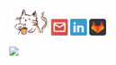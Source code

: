<!DOCTYPE html>
<html>
<body>

<div>
<img src="https://github.com/larissamagistrali/larissamagistrali/blob/master/img/cat.gif" width="70px">
<a  href="mailto:larissa.magistrali@acad.pucrs.br"><img src="https://github.com/larissamagistrali/larissamagistrali/blob/master/img/img2.png" width="30px" height="30px"></a>
<a  href="https://www.linkedin.com/in/larissa-magistrali/"><img src="https://github.com/larissamagistrali/larissamagistrali/blob/master/img/img3.png"  width="30px" height="30px"></a>
<a  href="https://gitlab.com/larissamagistrali"><img src="https://github.com/larissamagistrali/larissamagistrali/blob/master/img/img1.png"  width="30px" height="30px"></a>
</div>

<br>
<td><img width="400px" align="left" src="https://github-readme-stats.vercel.app/api/top-langs/?username=larissamagistrali&hide=shell,assembly,c,javascript,html,css,makefile&layout=compact&title_color=000" /></td>

</body>
</html>


